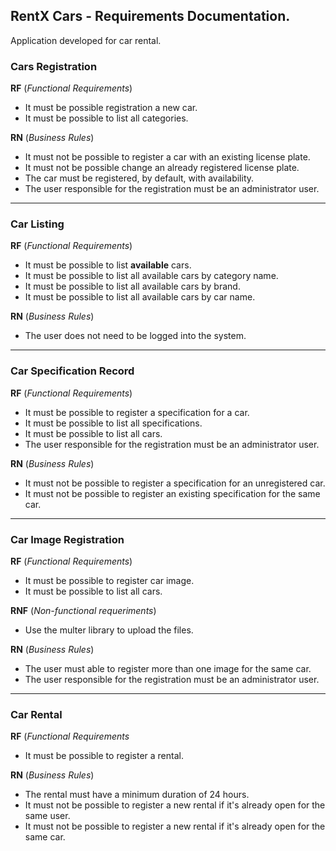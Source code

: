 ## RentX Cars - Requirements Documentation. 

Application developed for car rental. 


### Cars Registration 

**RF** (<i>Functional Requirements</i>)
- It must be possible registration a new car.
- It must be possible to list all categories. 

**RN** (<i>Business Rules</i>)
- It must not be possible to register a car with an existing license plate.
- It must not be possible change an already registered license plate.
- The car must be registered, by default, with availability.
- The user responsible for the registration must be an administrator user. 

---


### Car Listing 

**RF** (<i>Functional Requirements</i>)
- It must be possible to list **available** cars. 
- It must be possible to list all available cars by category name.
- It must be possible to list all available cars by brand.
- It must be possible to list all available cars by car name.

**RN** (<i>Business Rules</i>)
- The user does not need to be logged into the system.

---


### Car Specification Record 

**RF** (<i>Functional Requirements</i>)
- It must be possible to register a specification for a car.
- It must be possible to list all specifications. 
- It must be possible to list all cars. 
- The user responsible for the registration must be an administrator user.

**RN** (<i>Business Rules</i>)
- It must not be possible to register a specification for an unregistered car. 
- It must not be possible to register an existing specification for the same car. 

---


### Car Image Registration

**RF** (<i>Functional Requirements</i>)
- It must be possible to register car image. 
- It must be possible to list all cars. 

**RNF** (<i>Non-functional requeriments</i>)
- Use the multer library to upload the files. 

**RN** (<i>Business Rules</i>)
- The user must able to register more than one image for the same car. 
- The user responsible for the registration must be an administrator user. 

---


### Car Rental 

**RF** (<i>Functional Requirements</i>
- It must be possible to register a rental. 

**RN** (<i>Business Rules</i>)
- The rental must have a minimum duration of 24 hours. 
- It must not be possible to register a new rental if it's already open for the same user. 
- It must not be possible to register a new rental if it's already open for the same car. 

